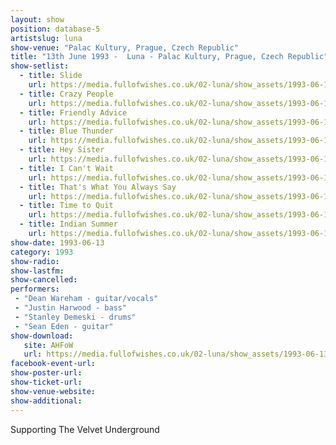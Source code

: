 ```yaml
---
layout: show
position: database-5
artistslug: luna
show-venue: "Palac Kultury, Prague, Czech Republic"
title: "13th June 1993 -  Luna - Palac Kultury, Prague, Czech Republic"
show-setlist: 
  - title: Slide
    url: https://media.fullofwishes.co.uk/02-luna/show_assets/1993-06-13/01-luna-slide.mp3
  - title: Crazy People
    url: https://media.fullofwishes.co.uk/02-luna/show_assets/1993-06-13/02-luna-crazy-people.mp3
  - title: Friendly Advice
    url: https://media.fullofwishes.co.uk/02-luna/show_assets/1993-06-13/03-luna-friendly-advice.mp3
  - title: Blue Thunder
    url: https://media.fullofwishes.co.uk/02-luna/show_assets/1993-06-13/04-luna-blue-thunder.mp3
  - title: Hey Sister
    url: https://media.fullofwishes.co.uk/02-luna/show_assets/1993-06-13/05-luna-hey-sister.mp3
  - title: I Can't Wait
    url: https://media.fullofwishes.co.uk/02-luna/show_assets/1993-06-13/06-luna-i-cant-wait.mp3
  - title: That's What You Always Say
    url: https://media.fullofwishes.co.uk/02-luna/show_assets/1993-06-13/07-luna-thats-what-you-always-say.mp3
  - title: Time to Quit
    url: https://media.fullofwishes.co.uk/02-luna/show_assets/1993-06-13/08-luna-time-to-quit.mp3
  - title: Indian Summer
    url: https://media.fullofwishes.co.uk/02-luna/show_assets/1993-06-13/09-luna-indian-summer.mp3
show-date: 1993-06-13
category: 1993
show-radio: 
show-lastfm: 
show-cancelled: 
performers: 
 - "Dean Wareham - guitar/vocals"
 - "Justin Harwood - bass"
 - "Stanley Demeski - drums"
 - "Sean Eden - guitar"
show-download:
   site: AHFoW
   url: https://media.fullofwishes.co.uk/02-luna/show_assets/1993-06-13/luna-1993-03-13-palac-kultury-prague.zip
facebook-event-url: 
show-poster-url: 
show-ticket-url: 
show-venue-website: 
show-additional: 
---
```


Supporting The Velvet Underground